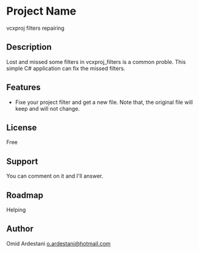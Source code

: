 # Project Name
vcxproj filters repairing

## Description
Lost and missed some filters in vcxproj_filters is a common proble. This simple C# application can fix the missed filters.

## Features
* Fixe your project filter and get a new file. Note that, the original file will keep and will not change.

## License
Free

## Support
You can comment on it and I'll answer.

## Roadmap
Helping

## Author
Omid Ardestani
o.ardestani@hotmail.com
